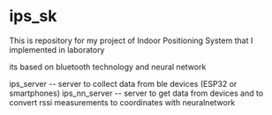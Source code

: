# ips_sk

This is repository for my project of Indoor Positioning System that I implemented in laboratory

its based on bluetooth technology and neural network

ips_server -- server to collect data from ble devices (ESP32 or smartphones)
ips_nn_server -- server to get data from devices and to convert rssi measurements to coordinates with neuralnetwork
